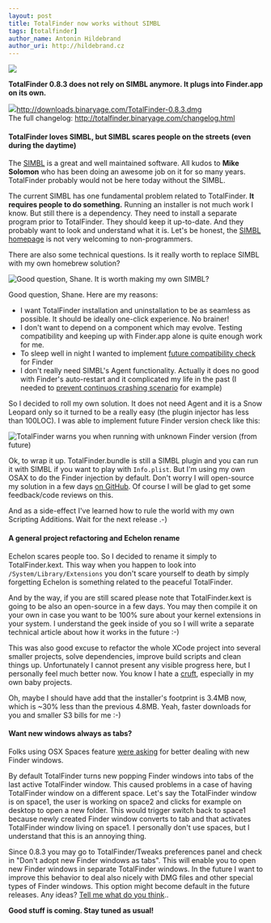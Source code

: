 ```yaml
---
layout: post
title: TotalFinder now works without SIMBL
tags: [totalfinder]
author_name: Antonin Hildebrand
author_uri: http://hildebrand.cz
---
```


<img src="{{site.url}}/shared/img/icons/totalfinder-64.png" class="intro-icon"/>

**TotalFinder 0.8.3 does not rely on SIMBL anymore. It plugs into Finder.app on its own.**

<div class="blog-download">
    <a class="download-link" href="http://downloads.binaryage.com/TotalFinder-0.8.3.dmg"><img src="{{site.url}}/shared/img/small-download-button.png"/><span>http://downloads.binaryage.com/TotalFinder-0.8.3.dmg</span></a>
    <div class="download-note">The full changelog: <a href="http://totalfinder.binaryage.com/changelog.html">http://totalfinder.binaryage.com/changelog.html</a></div>
</div>

#### TotalFinder loves SIMBL, but SIMBL scares people on the streets (even during the daytime)

The [SIMBL](http://www.culater.net/software/SIMBL/SIMBL.php) is a great and well maintained software. All kudos to **Mike Solomon** who has been doing an awesome job on it for so many years.  TotalFinder probably would not be here today without the SIMBL.

The current SIMBL has one fundamental problem related to TotalFinder. **It requires people to do something.** Running an installer is not much work I know. But still there is a dependency. They need to install a separate program prior to TotalFinder. They should keep it up-to-date. And they probably want to look and understand what it is. Let's be honest, the [SIMBL homepage](http://www.culater.net/software/SIMBL/SIMBL.php) is not very welcoming to non-programmers.

There are also some technical questions. Is it really worth to replace SIMBL with my own homebrew solution?

<img class="clear blog-image" src="{{site.url}}/images/simbl-replacement-questioning.png" title="Good question, Shane. It is worth making my own SIMBL?">

Good question, Shane. Here are my reasons:

  - I want TotalFinder installation and uninstallation to be as seamless as possible. It should be ideally one-click experience. No brainer!
  - I don't want to depend on a component which may evolve. Testing compatibility and keeping up with Finder.app alone is quite enough work for me.
  - To sleep well in night I wanted to implement [future compatibility check](http://github.com/darwin/simbl/commit/c95557a49b52aa6a26a5390e30e90364b17b38e1) for Finder
  - I don't really need SIMBL's Agent functionality. Actually it does no good with Finder's auto-restart and it complicated my life in the past (I needed to [prevent continuos crashing scenario](http://blog.binaryage.com/totalfinder-with-sparkle/) for example)

So I decided to roll my own solution. It does not need Agent and it is a Snow Leopard only so it turned to be a really easy (the plugin injector has less than 100LOC). I was able to implement future Finder version check like this:

<img class="clear blog-image-border" src="{{site.url}}/images/totalfinder-future-compatibility-check.png" title="TotalFinder warns you when running with unknown Finder version (from future)">

Ok, to wrap it up. TotalFinder.bundle is still a SIMBL plugin and you can run it with SIMBL if you want to play with `Info.plist`. But I'm using my own OSAX to do the Finder injection by default. Don't worry I will open-source my solution in a few days [on GitHub](http://github.com/binaryage). Of course I will be glad to get some feedback/code reviews on this. 

And as a side-effect I've learned how to rule the world with my own Scripting Additions. Wait for the next release .-)

#### A general project refactoring and Echelon rename

Echelon scares people too. So I decided to rename it simply to TotalFinder.kext. This way when you happen to look into `/System/Library/Extensions` you don't scare yourself to death by simply forgetting Echelon is something related to the peaceful TotalFinder.

And by the way, if you are still scared please note that TotalFinder.kext is going to be also an open-source in a few days. You may then compile it on your own in case you want to be 100% sure about your kernel extensions in your system. I understand the geek inside of you so I will write a separate technical article about how it works in the future :-)

This was also good excuse to refactor the whole XCode project into several smaller projects, solve dependencies, improve build scripts and clean things up. Unfortunately I cannot present any visible progress here, but I personally feel much better now. You know I hate a [cruft](http://en.wikipedia.org/wiki/Cruft), especially in my own baby projects.

Oh, maybe I should have add that the installer's footprint is 3.4MB now, which is ~30% less than the previous 4.8MB. Yeah, faster downloads for you and smaller S3 bills for me :-)

#### Want new windows always as tabs?

Folks using OSX Spaces feature [were asking](http://getsatisfaction.com/binaryage/topics/desktop_folders_open_as_tabs_spaces_and_generic_problem) for better dealing with new Finder windows. 

By default TotalFinder turns new popping Finder windows into tabs of the last active TotalFinder window. This caused problems in a case of having TotalFinder window on a different space. Let's say the TotalFinder window is on space1, the user is working on space2 and clicks for example on desktop to open a new folder. This would trigger switch back to space1 because newly created Finder window converts to tab and that activates TotalFinder window living on space1. I personally don't use spaces, but I understand that this is an annoying thing.

Since 0.8.3 you may go to TotalFinder/Tweaks preferences panel and check in "Don't adopt new Finder windows as tabs". This will enable you to open new Finder windows in separate TotalFinder windows. In the future I want to improve this behavior to deal also nicely with DMG files and other special types of Finder windows. This option might become default in the future releases. Any ideas? [Tell me what do you think](http://getsatisfaction.com/binaryage/topics/desktop_folders_open_as_tabs_spaces_and_generic_problem).</a>.

**Good stuff is coming. Stay tuned as usual!**